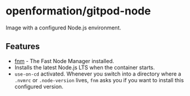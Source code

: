 # openformation/gitpod-node

Image with a configured Node.js environment.

## Features

- [fnm](https://github.com/Schniz/fnm) - The Fast Node Manager installed.
- Installs the latest Node.js LTS when the container starts.
- `use-on-cd` activated. Whenever you switch into a directory where a `.nvmrc` or `.node-version` lives, `fnm` asks you if you want to install this configured version.
